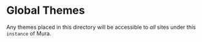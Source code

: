 # Global Themes

Any themes placed in this directory will be accessible to *all* sites under this `instance` of Mura.
